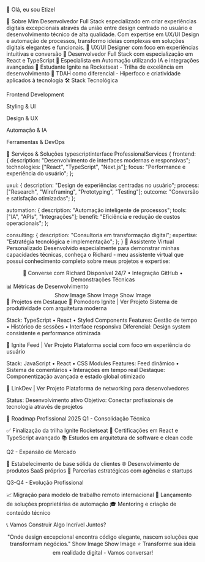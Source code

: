 👋 Olá, eu sou Etizel

🚀 Sobre Mim
Desenvolvedor Full Stack especializado em criar experiências digitais excepcionais através da união entre design centrado no usuário e desenvolvimento técnico de alta qualidade. Com expertise em UX/UI Design e automação de processos, transformo ideias complexas em soluções digitais elegantes e funcionais.
🔹 UX/UI Designer com foco em experiências intuitivas e conversão
🔹 Desenvolvedor Full Stack com especialização em React e TypeScript
🔹 Especialista em Automação utilizando IA e integrações avançadas
🔹 Estudante Ignite na Rocketseat - Trilha de excelência em desenvolvimento
🔹 TDAH como diferencial - Hiperfoco e criatividade aplicados à tecnologia
🛠️ Stack Tecnológica

Frontend Development

Styling & UI

Design & UX

Automação & IA

Ferramentas & DevOps

</div>
💼 Serviços & Soluções
typescriptinterface ProfessionalServices {
  frontend: {
    description: "Desenvolvimento de interfaces modernas e responsivas";
    technologies: ["React", "TypeScript", "Next.js"];
    focus: "Performance e experiência do usuário";
  };
  
  uxui: {
    description: "Design de experiências centradas no usuário";
    process: ["Research", "Wireframing", "Prototyping", "Testing"];
    outcome: "Conversão e satisfação otimizadas";
  };
  
  automation: {
    description: "Automação inteligente de processos";
    tools: ["IA", "APIs", "Integrações"];
    benefit: "Eficiência e redução de custos operacionais";
  };
  
  consulting: {
    description: "Consultoria em transformação digital";
    expertise: "Estratégia tecnológica e implementação";
  };
}
🤖 Assistente Virtual Personalizado
Desenvolvido especialmente para demonstrar minhas capacidades técnicas, conheça o Richard - meu assistente virtual que possui conhecimento completo sobre meus projetos e expertise:
<div align="center">
🔗 Converse com Richard
Disponível 24/7 • Integração GitHub • Demonstrações Técnicas
</div>
📊 Métricas de Desenvolvimento
<div align="center">
Show Image
Show Image
Show Image
</div>
🌟 Projetos em Destaque
🍅 Pomodoro Ignite | Ver Projeto
Sistema de produtividade com arquitetura moderna

Stack: TypeScript • React • Styled Components
Features: Gestão de tempo • Histórico de sessões • Interface responsiva
Diferencial: Design system consistente e performance otimizada

📱 Ignite Feed | Ver Projeto
Plataforma social com foco em experiência do usuário

Stack: JavaScript • React • CSS Modules
Features: Feed dinâmico • Sistema de comentários • Interações em tempo real
Destaque: Componentização avançada e estado global otimizado

🔗 LinkDev | Ver Projeto
Plataforma de networking para desenvolvedores

Status: Desenvolvimento ativo
Objetivo: Conectar profissionais de tecnologia através de projetos

🎯 Roadmap Profissional 2025
Q1 - Consolidação Técnica

✅ Finalização da trilha Ignite Rocketseat
🔄 Certificações em React e TypeScript avançado
📚 Estudos em arquitetura de software e clean code

Q2 - Expansão de Mercado

🎯 Estabelecimento de base sólida de clientes
🌐 Desenvolvimento de produtos SaaS próprios
🤝 Parcerias estratégicas com agências e startups

Q3-Q4 - Evolução Profissional

📈 Migração para modelo de trabalho remoto internacional
🚀 Lançamento de soluções proprietárias de automação
🎓 Mentoring e criação de conteúdo técnico

📞 Vamos Construir Algo Incrível Juntos?
<div align="center">

</div>

<div align="center">
"Onde design excepcional encontra código elegante,
nascem soluções que transformam negócios."
Show Image
Show Image
⭐ Transforme sua ideia em realidade digital - Vamos conversar!
</div>

